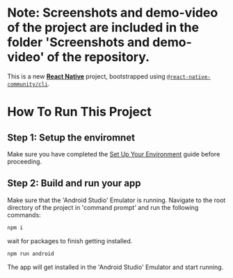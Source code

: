 # Note: Screenshots and demo-video of the project are included in the folder 'Screenshots and demo-video' of the repository.

This is a new [**React Native**](https://reactnative.dev) project, bootstrapped using [`@react-native-community/cli`](https://github.com/react-native-community/cli).

# How To Run This Project

## Step 1: Setup the enviromnet
Make sure you have completed the [Set Up Your Environment](https://reactnative.dev/docs/set-up-your-environment) guide before proceeding.


## Step 2: Build and run your app
Make sure that the 'Android Studio' Emulator is running.
Navigate to the root directory of the project in 'command prompt' and run the following commands:

```sh
npm i
```

wait for packages to finish getting installed.

```sh
npm run android
```
The app will get installed in the 'Android Studio' Emulator and start running.
